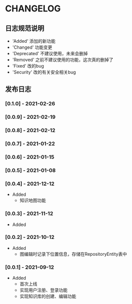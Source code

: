 # CHANGELOG

## 日志规范说明

- 'Added' 添加的新功能
- 'Changed' 功能变更
- 'Deprecated' 不建议使用，未来会删掉
- 'Removed' 之前不建议使用的功能，这次真的删掉了
- 'Fixed' 改的bug
- 'Security' 改的有关安全相关bug

## 发布日志

### [0.1.0] - 2021-02-26

### [0.0.9] - 2021-02-19

### [0.0.8] - 2021-02-12

### [0.0.7] - 2021-01-22

### [0.0.6] - 2021-01-15

### [0.0.5] - 2021-01-08

### [0.0.4] - 2021-12-12
- Added
    - 知识地图功能
### [0.0.3] - 2021-11-12
- Added


### [0.0.2] - 2021-10-12
- Added
    - 图编辑时记录下位置信息，存储在RepositoryEntity表中

### [0.0.1] - 2021-09-12
- Added
    - 首次上线
    - 实现用户注册、登录功能
    - 实现知识库的创建、编辑功能





